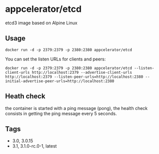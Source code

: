 # appcelerator/etcd

etcd3 image based on Alpine Linux

## Usage

    docker run -d -p 2379:2379 -p 2380:2380 appcelerator/etcd

You can set the listen URLs for clients and peers:

    docker run -d -p 2379:2379 -p 2380:2380 appcelerator/etcd --listen-client-urls http://localhost:2379 --advertise-client-urls http://localhost:2379 --listen-peer-urls=http://localhost:2380 --initial-advertise-peer-urls=http://localhost:2380

## Heath check

the container is started with a ping message (pong), the health check consists in getting the ping message every 5 seconds.

## Tags

- 3.0, 3.0.15
- 3.1, 3.1.0-rc.0-1, latest
